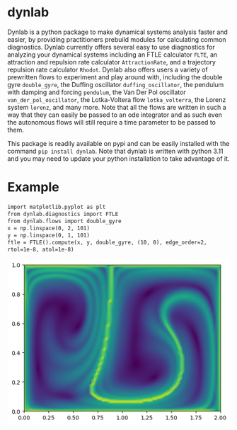 # dynlab

Dynlab is a python package to make dynamical systems analysis faster and easier, by providing practitioners prebuild modules for calculating common diagnostics. Dynlab currently offers several easy to use diagnostics for analyzing your dynamical systems including an FTLE calculator `FLTE`, an attraction and repulsion rate calculator `AttractionRate`, and a trajectory repulsion rate calculator `Rhodot`. Dynlab also offers users a variety of prewritten flows to experiment and play around with, including the double gyre `double_gyre`, the Duffing oscillator `duffing_oscillator`, the pendulum with damping and forcing `pendulum`, the Van Der Pol oscillator `van_der_pol_oscillator`, the Lotka-Voltera flow `lotka_volterra`, the Lorenz system `lorenz`, and many more. Note that all the flows are written in such a way that they can easily be passed to an ode integrator and as such even the autonomous flows will still require a time parameter to be passed to them.

This package is readily available on pypi and can be easily installed with the command `pip install dynlab`.
Note that dynlab is written with python 3.11 and you may need to update your python installation to take advantage of it.

# Example
```import numpy as np
import matplotlib.pyplot as plt
from dynlab.diagnostics import FTLE
from dynlab.flows import double_gyre
x = np.linspace(0, 2, 101)
y = np.linspace(0, 1, 101)
ftle = FTLE().compute(x, y, double_gyre, (10, 0), edge_order=2, rtol=1e-8, atol=1e-8)
```
![alt text](https://github.com/hokiepete/docs/blob/main/double_gyre.png)
